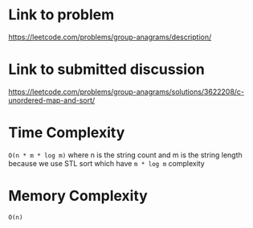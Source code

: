 # Link to problem
https://leetcode.com/problems/group-anagrams/description/

# Link to submitted discussion
https://leetcode.com/problems/group-anagrams/solutions/3622208/c-unordered-map-and-sort/

# Time Complexity
`O(n * m * log m)` where n is the string count and m is the string length because we use STL sort which have `m * log m` complexity

# Memory Complexity
`O(n)`

